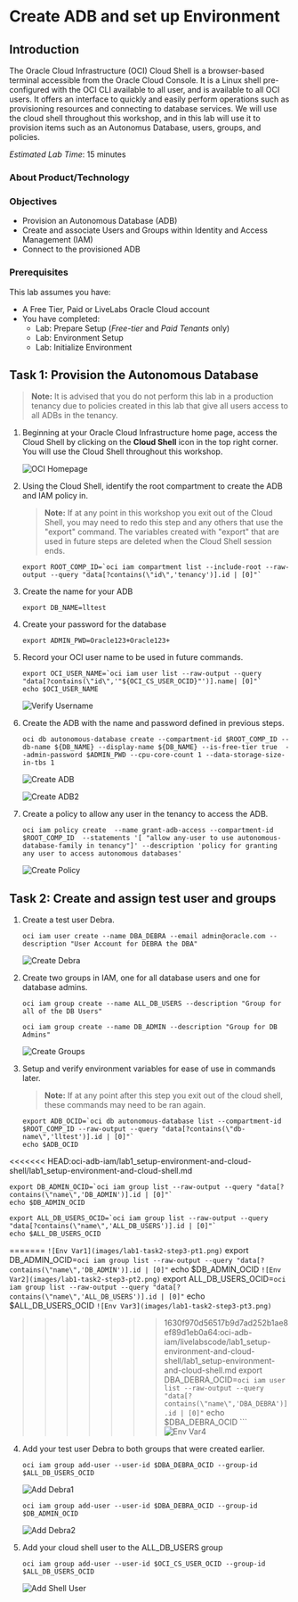 # Create ADB and set up Environment

## Introduction

The Oracle Cloud Infrastructure (OCI) Cloud Shell is a browser-based terminal accessible
from the Oracle Cloud Console. It is a Linux shell pre-configured with the OCI CLI available to all user, and is available to all OCI users. It offers an interface to quickly and easily perform operations such as provisioning resources and connecting to database services. We will use the cloud shell throughout this workshop, and in this lab will use it to provision items such as an Autonomus Database, users, groups, and policies.

*Estimated Lab Time*: 15 minutes

### About Product/Technology

### Objectives
- Provision an Autonomous Database (ADB)
- Create and associate Users and Groups within Identity and Access Management (IAM)
- Connect to the provisioned ADB

### Prerequisites
This lab assumes you have:
- A Free Tier, Paid or LiveLabs Oracle Cloud account
- You have completed:
    - Lab: Prepare Setup (*Free-tier* and *Paid Tenants* only)
    - Lab: Environment Setup
    - Lab: Initialize Environment



## Task 1: Provision the Autonomous Database
>**Note:** It is advised that you do not perform this lab in a production tenancy due to policies created in this lab that give all users access to all ADBs in the tenancy.

1. Beginning at your Oracle Cloud Infrastructure home page, access the Cloud Shell
by clicking on the **Cloud Shell** icon in the top right corner. You will use the Cloud Shell
throughout this workshop.

    ![OCI Homepage](images/oci-homepage.png)

1. Using the Cloud Shell, identify the root compartment to create the ADB and IAM policy in.
    >**Note:** If at any point in this workshop you exit out of the Cloud Shell, you may need to redo
    this step and any others that use the "export" command. The variables created with "export" that are used in future steps are deleted when the Cloud Shell session ends.  

    ```
    export ROOT_COMP_ID=`oci iam compartment list --include-root --raw-output --query "data[?contains(\"id\",'tenancy')].id | [0]"`
    ```

2. Create the name for your ADB

    ```
    export DB_NAME=lltest
    ```

3. Create your password for the database

    ```
    export ADMIN_PWD=Oracle123+Oracle123+
    ```

4. Record your OCI user name to be used in future commands.

    ```
    export OCI_USER_NAME=`oci iam user list --raw-output --query "data[?contains(\"id\",'"${OCI_CS_USER_OCID}"')].name| [0]"`
    echo $OCI_USER_NAME
    ```
    ![Verify Username](images/lab1-task1-step4.png)

5. Create the ADB with the name and password defined in previous steps.

    ```
    oci db autonomous-database create --compartment-id $ROOT_COMP_ID --db-name ${DB_NAME} --display-name ${DB_NAME} --is-free-tier true  --admin-password $ADMIN_PWD --cpu-core-count 1 --data-storage-size-in-tbs 1
    ```
    ![Create ADB](images/lab1-task1-step5-pt1.png)

    ![Create ADB2](images/lab1-task1-step5-pt2.png)

6. Create a policy to allow any user in the tenancy to access the ADB.

    ```
    oci iam policy create  --name grant-adb-access --compartment-id $ROOT_COMP_ID  --statements '[ "allow any-user to use autonomous-database-family in tenancy"]' --description 'policy for granting any user to access autonomous databases'
    ```
    ![Create Policy](images/lab1-task1-step6.png)

## Task 2: Create and assign test user and groups

1. Create a test user Debra.

    ```
    oci iam user create --name DBA_DEBRA --email admin@oracle.com --description "User Account for DEBRA the DBA"
    ```
    ![Create Debra](images/lab1-task2-step1.png)

2. Create two groups in IAM, one for all database users and one for database admins.

    ```
    oci iam group create --name ALL_DB_USERS --description "Group for all of the DB Users"
    ```
    ```
    oci iam group create --name DB_ADMIN --description "Group for DB Admins"
    ```
    ![Create Groups](images/lab1-task2-step2.png)

3. Setup and verify environment variables for ease of use in commands later.
    >**Note:** If at any point after this step you exit out of the cloud shell, these commands may need to be ran again.

    ```
    export ADB_OCID=`oci db autonomous-database list --compartment-id $ROOT_COMP_ID --raw-output --query "data[?contains(\"db-name\",'lltest')].id | [0]"`
    echo $ADB_OCID
<<<<<<< HEAD:oci-adb-iam/lab1_setup-environment-and-cloud-shell/lab1_setup-environment-and-cloud-shell.md

    export DB_ADMIN_OCID=`oci iam group list --raw-output --query "data[?contains(\"name\",'DB_ADMIN')].id | [0]"`
    echo $DB_ADMIN_OCID

    export ALL_DB_USERS_OCID=`oci iam group list --raw-output --query "data[?contains(\"name\",'ALL_DB_USERS')].id | [0]"`
    echo $ALL_DB_USERS_OCID

=======
    ```
    ![Env Var1](images/lab1-task2-step3-pt1.png)
    ```
    export DB_ADMIN_OCID=`oci iam group list --raw-output --query "data[?contains(\"name\",'DB_ADMIN')].id | [0]"`
    echo $DB_ADMIN_OCID
    ```
    ![Env Var2](images/lab1-task2-step3-pt2.png)
    ```
    export ALL_DB_USERS_OCID=`oci iam group list --raw-output --query "data[?contains(\"name\",'ALL_DB_USERS')].id | [0]"`
    echo $ALL_DB_USERS_OCID
    ```
    ![Env Var3](images/lab1-task2-step3-pt3.png)
    ```
>>>>>>> 1630f970d56517b9d7ad252b1ae8ef89d1eb0a64:oci-adb-iam/livelabscode/lab1_setup-environment-and-cloud-shell/lab1_setup-environment-and-cloud-shell.md
    export DBA_DEBRA_OCID=`oci iam user list --raw-output --query "data[?contains(\"name\",'DBA_DEBRA')].id | [0]"`
    echo $DBA_DEBRA_OCID
    ```
    ![Env Var4](images/lab1-task2-step3-pt4.png)

4. Add your test user Debra to both groups that were created earlier.

    ```
    oci iam group add-user --user-id $DBA_DEBRA_OCID --group-id $ALL_DB_USERS_OCID
    ```
    ![Add Debra1](images/lab1-task2-step4-pt1.png)
    ```
    oci iam group add-user --user-id $DBA_DEBRA_OCID --group-id $DB_ADMIN_OCID
    ```
    ![Add Debra2](images/lab1-task2-step4-pt2.png)

5. Add your cloud shell user to the ALL\_DB\_USERS group

    ```
    oci iam group add-user --user-id $OCI_CS_USER_OCID --group-id $ALL_DB_USERS_OCID
    ```
    ![Add Shell User](images/lab1-task2-step5.png)
